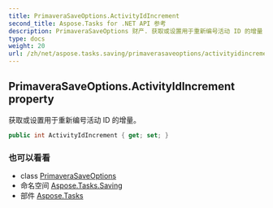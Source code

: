```yaml
---
title: PrimaveraSaveOptions.ActivityIdIncrement
second_title: Aspose.Tasks for .NET API 参考
description: PrimaveraSaveOptions 财产. 获取或设置用于重新编号活动 ID 的增量
type: docs
weight: 20
url: /zh/net/aspose.tasks.saving/primaverasaveoptions/activityidincrement/
---
```

## PrimaveraSaveOptions.ActivityIdIncrement property

获取或设置用于重新编号活动 ID 的增量。

```csharp
public int ActivityIdIncrement { get; set; }
```

### 也可以看看

* class [PrimaveraSaveOptions](../)
* 命名空间 [Aspose.Tasks.Saving](../../primaverasaveoptions/)
* 部件 [Aspose.Tasks](../../../)


